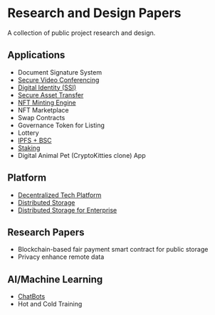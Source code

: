 # Research and Design Papers
A collection of public project research and design.

## Applications
- Document Signature System
- [Secure Video Conferencing](https://github.com/proofsys-tech/cubitalk-resource)
- [Digital Identity (SSI)](https://github.com/proofsys-tech/proofid-resource)
- [Secure Asset Transfer](https://github.com/proofsys-tech/epayment-resource)
- [NFT Minting Engine](https://github.com/proofsys-tech/nft-minter-contracts)
- NFT Marketplace
- Swap Contracts
- Governance Token for Listing
- Lottery
- [IPFS + BSC](https://github.com/proofsys-tech/pfs-bsc-web)
- [Staking](https://github.com/proofsys-tech/stake-reward-contracts)
- Digital Animal Pet (CryptoKitties clone) App

## Platform
- [Decentralized Tech Platform](https://github.com/halostac-platform)
- [Distributed Storage](https://github.com/halostac-platform/halofs)
- [Distributed Storage for Enterprise](https://github.com/IBM/IPFSfB)

## Research Papers
- Blockchain-based fair payment smart contract for public storage
- Privacy enhance remote data

## AI/Machine Learning
- [ChatBots](https://www.botmill.io/)
- Hot and Cold Training
